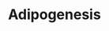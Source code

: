 ---
annotations:
- id: PW:0000650
  parent: signaling pathway
  type: Pathway Ontology
  value: signaling pathway pertinent to development
authors:
- M.Patti
- MaintBot
- MartijnVanIersel
- Mkutmon
citedin:
- link: PMC7811506
  title: Organophosphorus flame retardants are developmental neurotoxicants in a rat
    primary brainsphere in vitro model (2020)
- link: PMC3650681
  title: Microarray analyses reveal novel targets of exercise-induced stress resistance
    in the dorsal raphe nucleus (2013)
- link: PMC12309373
  title: 'Cluefish: mining the dark matter of transcriptional data series with over-representation
    analysis enhanced by aggregated biological prior knowledge (2025)'
description: The different classess of factors involved in adipogenesis are shown.
  Adipogenesis is the process by which fat cells differentiate from predadipocytes
  to adipocytes (fat cells). Adipose tissue, composed of white and brown adipose tissue,
  is composed of adipocytes. This pathway is primarily studied to understand factors
  that contribute to obesity and diabetes. Transcriptional and hormonal regulators
  of adipocyte formation are indicated.
last-edited: 2016-07-15
organisms:
- Rattus norvegicus
redirect_from:
- /index.php/Pathway:WP155
- /instance/WP155
- /instance/WP155_r87029
revision: r87029
schema-jsonld:
- '@context': https://schema.org/
  '@id': https://wikipathways.github.io/pathways/WP155.html
  '@type': Dataset
  creator:
    '@type': Organization
    name: WikiPathways
  description: The different classess of factors involved in adipogenesis are shown.
    Adipogenesis is the process by which fat cells differentiate from predadipocytes
    to adipocytes (fat cells). Adipose tissue, composed of white and brown adipose
    tissue, is composed of adipocytes. This pathway is primarily studied to understand
    factors that contribute to obesity and diabetes. Transcriptional and hormonal
    regulators of adipocyte formation are indicated.
  keywords:
  - Adfp
  - Adipoq
  - Agpat2
  - Agt
  - Ahr
  - Asip
  - Bmp1
  - Bmp2
  - Bmp3
  - Bmp4
  - Bscl2
  - CEBPD
  - Cdkn1a
  - Cebpa
  - Cebpb
  - Cfd
  - Cisd1
  - Cntfr
  - Creb1
  - Ctnnb1
  - Cugbp1
  - Cyp26a1
  - Cyp26b1
  - Ddit3
  - Dlk1
  - Dvl1
  - E2F4
  - E2f1
  - Ebf1
  - Egr2
  - Epas1
  - FOXC2
  - Fas
  - Foxo1
  - Frzb
  - Fzd1
  - GH1
  - GTF3A
  - Gadd45a
  - Gadd45b
  - Gata2
  - Gata3
  - Gata4
  - Gdf10
  - Hif1a
  - Hmga1
  - Hnf1a
  - IRS4
  - Id3
  - Igf1
  - Il6
  - Il6st
  - Ins2
  - Irs1
  - Irs2
  - Klf15
  - Klf5
  - Klf6
  - Klf7
  - Lep
  - Lif
  - Lifr
  - Lipe
  - Lmna
  - Lpin1
  - Lpin2
  - Lpin3
  - Lpl
  - MEF2A
  - MEF2B
  - Mbnl1
  - Mef2c
  - Mef2d
  - Mif
  - Mixl1
  - NCOR1
  - Nampt
  - Ncoa1
  - Ncoa2
  - Ncor2
  - Ndn
  - Nr1h3
  - Nr2f1
  - Nr3c1
  - Nrip1
  - Osm
  - Pck1
  - Pck2
  - Plin
  - Pnpla3
  - Ppara
  - Ppard
  - Pparg
  - Ppargc1a
  - Prlr
  - Ptgis
  - Rara
  - Rb1
  - Rbl1
  - Rbl2
  - Retn
  - Rora
  - Rxra
  - Rxrg
  - Scd1
  - Serpine1
  - Sfrp4
  - Slc2a4
  - Smad3
  - Socs1
  - Socs3
  - Sp1
  - Spock1
  - Srebf1
  - Stat1
  - Stat2
  - Stat3
  - Stat5a
  - Stat5b
  - Stat6
  - Tgfb1
  - Tnf
  - Trib3
  - Twist1
  - Ucp1
  - Wnt1
  - Wnt10b
  - Wnt5b
  - Wwtr1
  - Zmpste24
  license: CC0
  name: Adipogenesis
seo: CreativeWork
title: Adipogenesis
wpid: WP155
---